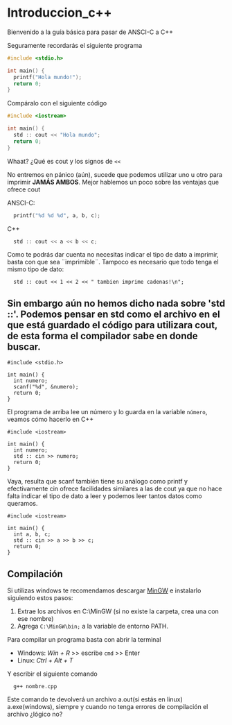 # Introduccion_c++

Bienvenido a la guía básica para pasar de ANSCI-C a C++


Seguramente recordarás el siguiente programa
```c
#include <stdio.h>

int main() {
  printf("Hola mundo!");
  return 0;
}
```

Compáralo con el siguiente código
```c++
#include <iostream>

int main() {
  std :: cout << "Hola mundo";
  return 0;
}
```

Whaat? ¿Qué es cout y los signos de ```<<```

No entremos en pánico (aún), sucede que podemos utilizar uno u otro para imprimir __JAMÁS AMBOS__. Mejor hablemos un poco sobre las ventajas que ofrece cout

ANSCI-C:
```c
  printf("%d %d %d", a, b, c);
```
C++
```c++
  std :: cout << a << b << c;
```

Como te podrás dar cuenta no necesitas indicar el tipo de dato a imprimir, basta con que sea ¨imprimible¨. Tampoco es necesario que todo tenga el mismo tipo de dato:
```
  std :: cout << 1 << 2 << " tambien imprime cadenas!\n";
```

Sin embargo aún no hemos dicho nada sobre 'std ::'. Podemos pensar en std como el archivo en el que está guardado el código para utilizara cout, de esta forma el compilador sabe en donde buscar. 
-----------
```
#include <stdio.h>

int main() {
  int numero;
  scanf("%d", &numero);
  return 0;
}
```

El programa de arriba lee un número y lo guarda en la variable ```número```, veamos cómo hacerlo en C++

```
#include <iostream>

int main() {
  int numero;
  std :: cin >> numero;
  return 0;
}
```

Vaya, resulta que scanf también tiene su análogo como printf y efectivamente cin ofrece facilidades similares a las de cout ya que no hace falta indicar el tipo de dato a leer y podemos leer tantos datos como queramos.

```
#include <iostream>

int main() {
  int a, b, c;
  std :: cin >> a >> b >> c;
  return 0;
}
```

Compilación
----------

Si utilizas windows te recomendamos descargar [MinGW](https://sourceforge.net/projects/mingw/files/latest/download?source=files) e instalarlo siguiendo estos pasos:

1. Extrae los archivos en C:\MinGW (si no existe la carpeta, crea una con ese nombre)
2. Agrega ```C:\MinGW\bin;``` a la variable de entorno PATH. 

Para compilar un programa basta con abrir la terminal 
* Windows: _Win + R_ >> escribe ```cmd``` >> Enter
* Linux:   _Ctrl + Alt + T_

Y escribir el siguiente comando
```
  g++ nombre.cpp 
```

Este comando te devolverá un archivo a.out(si estás en linux) a.exe(windows), siempre y cuando no tenga errores de compilación el archivo ¿lógico no?














